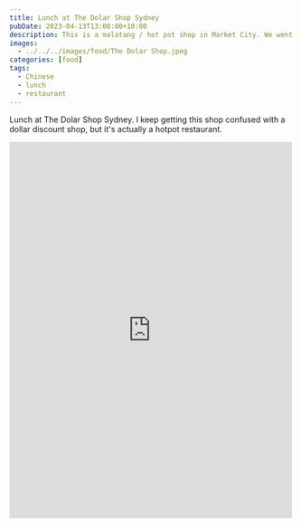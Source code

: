```yaml
---
title: Lunch at The Dolar Shop Sydney
pubDate: 2023-04-13T13:00:00+10:00
description: This is a malatang / hot pot shop in Market City. We went during a 20% off "Happy Hour" special.
images:
  - ../../../images/food/The Dolar Shop.jpeg
categories: [food]
tags:
  - Chinese
  - lunch
  - restaurant
---
```


Lunch at The Dolar Shop Sydney. I keep getting this shop confused with a dollar discount shop, but it's actually a hotpot restaurant.

<iframe src="https://www.facebook.com/plugins/post.php?href=https%3A%2F%2Fwww.facebook.com%2Fchris1.tham%2Fposts%2Fpfbid0FbdaSB7NFpWRj1MR5kSeFcE3CeVbSpHk5DxabzkGoGJBotHKiRLV1gUxcEwGhsxxl&show_text=true&width=500" width="500" height="665" style="border:none;overflow:hidden" scrolling="no" frameborder="0" allowfullscreen="true" allow="autoplay; clipboard-write; encrypted-media; picture-in-picture; web-share"></iframe>
